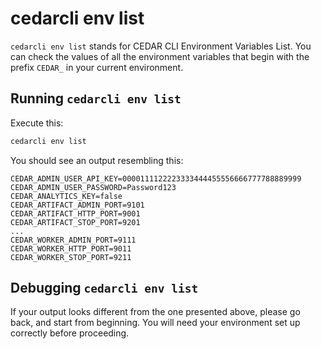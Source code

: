 # cedarcli env list

`cedarcli env list` stands for CEDAR CLI Environment Variables List. You can check the values of all the environment variables that begin with the prefix `CEDAR_` in your current environment.

## Running `cedarcli env list`
Execute this: 
```sh
cedarcli env list
```

You should see an output resembling this:

```
CEDAR_ADMIN_USER_API_KEY=0000111122223333444455556666777788889999
CEDAR_ADMIN_USER_PASSWORD=Password123
CEDAR_ANALYTICS_KEY=false
CEDAR_ARTIFACT_ADMIN_PORT=9101
CEDAR_ARTIFACT_HTTP_PORT=9001
CEDAR_ARTIFACT_STOP_PORT=9201
...
CEDAR_WORKER_ADMIN_PORT=9111
CEDAR_WORKER_HTTP_PORT=9011
CEDAR_WORKER_STOP_PORT=9211
```

## Debugging `cedarcli env list`
If your output looks different from the one presented above, please go back, and start from beginning.
You will need your environment set up correctly before proceeding.
